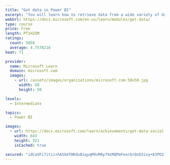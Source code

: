 ```yaml
---
title: "Get data in Power BI"
excerpt: "You will learn how to retrieve data from a wide variety of data sources, including Microsoft Excel, relational databases, and NoSQL data stores. You will also learn how to improve performance while retrieving data."
webUrl: https://docs.microsoft.com/en-us/learn/modules/get-data/
type: course
price: Free
length: PT1H25M
ratings:
  count: 5050
  average: 4.7578216
heat: 71

provider:
  name: Microsoft Learn
  domain: microsoft.com
  images:
    - url: /assets/images/organizations/microsoft.com-50x50.jpg
      width: 50
      height: 50

levels:
  - Intermediate

topics:
  - Power BI

images:
  - url: https://docs.microsoft.com/learn/achievements/get-data-social.png
    width: 643
    height: 321
    isCached: true

secured: "idCaVFi7itii+hA5k6THKduBiqyqM9vM8y79zMQPmFeorbrQnD3ivy+83PO2IwqqEpOwBHomVLpmrl6OBBuf74UnZTRRiWfzaobBDQ4NFrX5d3TF+cxjkLm5pNlOjMqpZ+04PgK8LXuNoS8R/MTNvVeaKcyvBzFao3pyZyh03jz1pYQRMM1rR0+yxwvuPEhEj9nzHuLlHy6Avz167rwL7AN6Iiw6g+eJyN1xMTtQwtp1DqIz6ZX1fZgiVs2DibAWogCeTux2mXKlPUiAETY077doEMrmCqkOi1oKD1f7XUlEz8igT/A7K8O7HjOzfWApoC59E/IUI6xl419w5HGbMF11msX7+CUOCf31dYydMzMsDCuBeIa7/J/Bnh1OiexKHmOPoP8dX4HnuSymqyg19AqK2Hnrubk3BgF9H5cCdSQ=;QveCk9DZSfUZ0JrgfeuogQ=="
---
```


